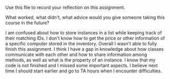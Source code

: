 Use this file to record your reflection on this assignment. 

What worked, what didn't, what advice would you give someone taking this course in the future?

I am confused about how to store instances in a list while keeping track of their matching IDs. I don't know how to get the price or other information of a specific computer stored in the inventory. Overall I wasn't able to fully finish this assignment. I think I have a gap in knowledge about how classes communicate with each other and how to share information among methods, as well as what is the property of an instance. I know that my code is not finished and I missed some important aspects. I believe next time I should start earlier and go to TA hours when I encounter difficulties. 